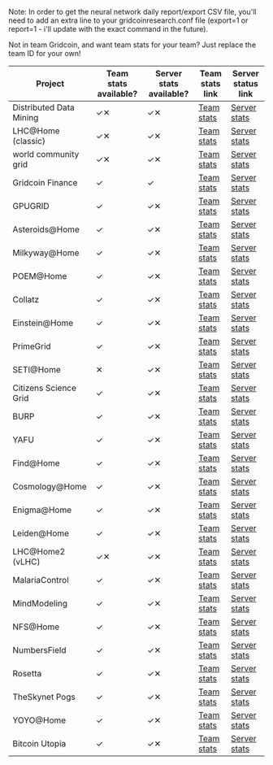 Note: In order to get the neural network daily report/export CSV file, you'll need to add an extra line to your gridcoinresearch.conf file (export=1 or report=1 - i'll update with the exact command in the future).

Not in team Gridcoin, and want team stats for your team? Just replace the team ID for your own!

| Project | Team stats available? | Server stats available? | Team stats link | Server status link |
| --- | --- | --- | --- | --- |
| Distributed Data Mining  | ✓✕  | ✓✕ | [Team stats](http://www.distributeddatamining.org/DistributedDataMining/team_email_list.php?teamid=2176&xml=1) | [Server stats]() |
| LHC@Home (classic)  | ✓✕  | ✓✕ | [Team stats](http://lhcathomeclassic.cern.ch/sixtrack/team_email_list.php?teamid=8128&xml=1) | [Server stats]() |
| world community grid  | ✓✕  | ✓✕ | [Team stats](http://www.worldcommunitygrid.org/boinc/team_email_list.php?teamid=30513&xml=1) | [Server stats]() |
| Gridcoin Finance  | ✓ | ✓ | [Team stats](http://finance.gridcoin.us/finance/team_email_list.php?teamid=5&xml=1) | [Server stats](http://finance.gridcoin.us/server_status.php?xml=1) |
| GPUGRID  | ✓  | ✓✕ | [Team stats](http://www.gpugrid.net/team_email_list.php?teamid=3493&xml=1) | [Server stats]() |
| Asteroids@Home  | ✓  | ✓✕ | [Team stats](http://asteroidsathome.net/boinc/team_email_list.php?teamid=2218&xml=1) | [Server stats]() |
| Milkyway@Home  | ✓  | ✓✕ | [Team stats](http://milkyway.cs.rpi.edu/milkyway/team_email_list.php?teamid=6566&xml=1) | [Server stats]() |
| POEM@Home  | ✓  | ✓✕ | [Team stats](http://boinc.fzk.de/poem/team_email_list.php?teamid=3147&xml=1) | [Server stats]() |
| Collatz  | ✓  | ✓✕ | [Team stats](http://boinc.thesonntags.com/collatz/team_email_list.php?teamid=3029&xml=1) | [Server stats]() |
| Einstein@Home  | ✓  | ✓✕ | [Team stats](https://einstein.phys.uwm.edu/team_email_list.php?teamid=13630&xml=1) | [Server stats]() |
| PrimeGrid  | ✓  | ✓✕ | [Team stats](http://www.primegrid.com/team_email_list.php?teamid=4469&xml=1) | [Server stats]() |
| SETI@Home  | ✕  | ✓✕ | [Team stats](http://setiathome.berkeley.edu/team_email_list.php?teamid=145340&xml=1) | [Server stats]() |
| Citizens Science Grid  | ✓  | ✓✕ | [Team stats](http://csgrid.org/csg/team_email_list.php?teamid=154&xml=1) | [Server stats]() |
| BURP  | ✓  | ✓✕ | [Team stats](http://burp.renderfarming.net/team_email_list.php?teamid=1285&xml=1) | [Server stats]() |
| YAFU  | ✓  | ✓✕ | [Team stats](http://yafu.myfirewall.org/yafu/team_email_list.php?teamid=260&xml=1) | [Server stats]() |
| Find@Home  | ✓  | ✓✕ | [Team stats](http://findah.ucd.ie/team_email_list.php?teamid=2198&xml=1) | [Server stats]() |
| Cosmology@Home  | ✓  | ✓✕ | [Team stats](http://www.cosmologyathome.org/team_email_list.php?teamid=3637&xml=1) | [Server stats]() |
| Enigma@Home  | ✓  | ✓✕ | [Team stats](http://www.enigmaathome.net/team_email_list.php?teamid=2937&xml=1) | [Server stats]() |
| Leiden@Home  | ✓  | ✓✕ | [Team stats](http://boinc.gorlaeus.net/team_email_list.php?teamid=1629&xml=1) | [Server stats]() |
| LHC@Home2 (vLHC)  | ✓✕  | ✓✕ | [Team stats](http://lhcathome2.cern.ch/vLHCathome/team_email_list.php?teamid=2429&xml=1) | [Server stats]() |
| MalariaControl  | ✓  | ✓✕ | [Team stats](http://www.malariacontrol.net/team_email_list.php?teamid=4059&xml=1) | [Server stats]() |
| MindModeling  | ✓  | ✓✕ | [Team stats](http://mindmodeling.org/team_email_list.php?teamid=2415&xm) | [Server stats]() |
| NFS@Home  | ✓  | ✓✕ | [Team stats](https://escatter11.fullerton.edu/nfs/team_email_list.php?teamid=2353&xml=1) | [Server stats]() |
| NumbersField  | ✓  | ✓✕ | [Team stats](http://numberfields.asu.edu/NumberFields/team_email_list.php?teamid=2069&xml=1) | [Server stats]() |
| Rosetta  | ✓  | ✓✕ | [Team stats](http://boinc.bakerlab.org/rosetta/team_email_list.php?teamid=12575&xml=1) | [Server stats]() |
| TheSkynet Pogs  | ✓  | ✓✕ | [Team stats](http://pogs.theskynet.org/pogs/team_email_list.php?teamid=2020&xml=1) | [Server stats]() |
| YOYO@Home  | ✓  | ✓✕ | [Team stats](http://www.rechenkraft.net/yoyo/team_email_list.php?teamid=1475&xml=1) | [Server stats]() |
| Bitcoin Utopia  | ✓  | ✓✕ | [Team stats](http://www.bitcoinutopia.net/bitcoinutopia/team_email_list.php?teamid=1888&xml=1) | [Server stats]() |
